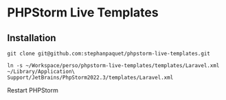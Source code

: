 # PHPStorm Live Templates

## Installation

```shell
git clone git@github.com:stephanpaquet/phpstorm-live-templates.git 

ln -s ~/Workspace/perso/phpstorm-live-templates/templates/Laravel.xml  ~/Library/Application\ Support/JetBrains/PhpStorm2022.3/templates/Laravel.xml

```

Restart PHPStorm
